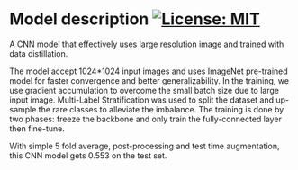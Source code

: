 # Model description [![License: MIT](https://img.shields.io/badge/License-MIT-green.svg)](https://opensource.org/licenses/MIT)

A CNN model that effectively uses large resolution image and trained with data distillation.

The model accept 1024*1024 input images and uses ImageNet pre-trained model for faster convergence and better generalizability.
In the training, we use gradient accumulation to overcome the small batch size due to large input image.
Multi-Label Stratification was used to split the dataset and up-sample the rare classes to alleviate the imbalance.
The training is done by two phases: freeze the backbone and only train the fully-connected layer then fine-tune.

With simple 5 fold average, post-processing and test time augmentation, this CNN model gets 0.553 on the test set.
